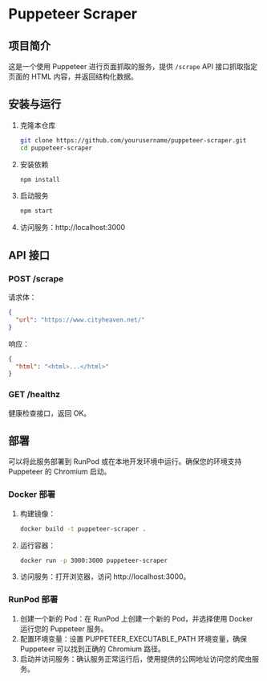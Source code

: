 # Puppeteer Scraper

## 项目简介

这是一个使用 Puppeteer 进行页面抓取的服务，提供 `/scrape` API 接口抓取指定页面的 HTML 内容，并返回结构化数据。

## 安装与运行

1. 克隆本仓库
   ```bash
   git clone https://github.com/yourusername/puppeteer-scraper.git
   cd puppeteer-scraper
   ```
2. 安装依赖
   ```bash
   npm install
   ```
3. 启动服务
   ```bash
   npm start
   ```
4. 访问服务：http://localhost:3000

## API 接口

### POST /scrape
请求体：
```json
{
  "url": "https://www.cityheaven.net/"
}
```
响应：
```json
{
  "html": "<html>...</html>"
}
```

### GET /healthz
健康检查接口，返回 OK。

## 部署

可以将此服务部署到 RunPod 或在本地开发环境中运行。确保您的环境支持 Puppeteer 的 Chromium 启动。

### Docker 部署

1. 构建镜像：
   ```bash
   docker build -t puppeteer-scraper .
   ```
2. 运行容器：
   ```bash
   docker run -p 3000:3000 puppeteer-scraper
   ```
3. 访问服务：打开浏览器，访问 http://localhost:3000。

### RunPod 部署

1. 创建一个新的 Pod：在 RunPod 上创建一个新的 Pod，并选择使用 Docker 运行您的 Puppeteer 服务。
2. 配置环境变量：设置 PUPPETEER_EXECUTABLE_PATH 环境变量，确保 Puppeteer 可以找到正确的 Chromium 路径。
3. 启动并访问服务：确认服务正常运行后，使用提供的公网地址访问您的爬虫服务。 